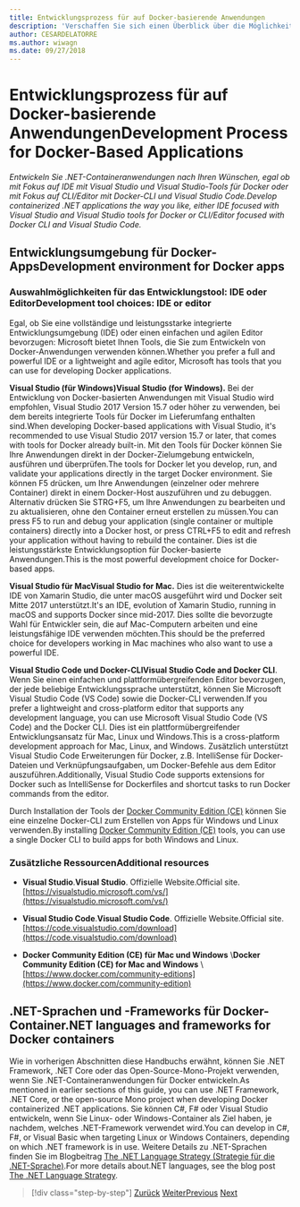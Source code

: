 ```yaml
---
title: Entwicklungsprozess für auf Docker-basierende Anwendungen
description: 'Verschaffen Sie sich einen Überblick über die Möglichkeiten bei der Entwicklung von Docker-basierten Anwendungen. Sie haben die Wahl zwischen Visual Studio für Windows, Visual Studio für Mac oder Visual Studio Code für die Unterstützung mehrerer Plattformen (Windows, Mac und Linux).'
author: CESARDELATORRE
ms.author: wiwagn
ms.date: 09/27/2018
---
```

# <a name="development-process-for-docker-based-applications"></a><span data-ttu-id="1280f-104">Entwicklungsprozess für auf Docker-basierende Anwendungen</span><span class="sxs-lookup"><span data-stu-id="1280f-104">Development Process for Docker-Based Applications</span></span>

<span data-ttu-id="1280f-105">*Entwickeln Sie .NET-Containeranwendungen nach Ihren Wünschen, egal ob mit Fokus auf IDE mit Visual Studio und Visual Studio-Tools für Docker oder mit Fokus auf CLI/Editor mit Docker-CLI und Visual Studio Code.*</span><span class="sxs-lookup"><span data-stu-id="1280f-105">*Develop containerized .NET applications the way you like, either IDE focused with Visual Studio and Visual Studio tools for Docker or CLI/Editor focused with Docker CLI and Visual Studio Code.*</span></span>

## <a name="development-environment-for-docker-apps"></a><span data-ttu-id="1280f-106">Entwicklungsumgebung für Docker-Apps</span><span class="sxs-lookup"><span data-stu-id="1280f-106">Development environment for Docker apps</span></span>

### <a name="development-tool-choices-ide-or-editor"></a><span data-ttu-id="1280f-107">Auswahlmöglichkeiten für das Entwicklungstool: IDE oder Editor</span><span class="sxs-lookup"><span data-stu-id="1280f-107">Development tool choices: IDE or editor</span></span>

<span data-ttu-id="1280f-108">Egal, ob Sie eine vollständige und leistungsstarke integrierte Entwicklungsumgebung (IDE) oder einen einfachen und agilen Editor bevorzugen: Microsoft bietet Ihnen Tools, die Sie zum Entwickeln von Docker-Anwendungen verwenden können.</span><span class="sxs-lookup"><span data-stu-id="1280f-108">Whether you prefer a full and powerful IDE or a lightweight and agile editor, Microsoft has tools that you can use for developing Docker applications.</span></span>

<span data-ttu-id="1280f-109">**Visual Studio (für Windows)**</span><span class="sxs-lookup"><span data-stu-id="1280f-109">**Visual Studio (for Windows).**</span></span> <span data-ttu-id="1280f-110">Bei der Entwicklung von Docker-basierten Anwendungen mit Visual Studio wird empfohlen, Visual Studio 2017 Version 15.7 oder höher zu verwenden, bei dem bereits integrierte Tools für Docker im Lieferumfang enthalten sind.</span><span class="sxs-lookup"><span data-stu-id="1280f-110">When developing Docker-based applications with Visual Studio, it's recommended to use Visual Studio 2017 version 15.7 or later, that comes with tools for Docker already built-in.</span></span> <span data-ttu-id="1280f-111">Mit den Tools für Docker können Sie Ihre Anwendungen direkt in der Docker-Zielumgebung entwickeln, ausführen und überprüfen.</span><span class="sxs-lookup"><span data-stu-id="1280f-111">The tools for Docker let you develop, run, and validate your applications directly in the target Docker environment.</span></span> <span data-ttu-id="1280f-112">Sie können F5 drücken, um Ihre Anwendungen (einzelner oder mehrere Container) direkt in einem Docker-Host auszuführen und zu debuggen. Alternativ drücken Sie STRG+F5, um Ihre Anwendungen zu bearbeiten und zu aktualisieren, ohne den Container erneut erstellen zu müssen.</span><span class="sxs-lookup"><span data-stu-id="1280f-112">You can press F5 to run and debug your application (single container or multiple containers) directly into a Docker host, or press CTRL+F5 to edit and refresh your application without having to rebuild the container.</span></span> <span data-ttu-id="1280f-113">Dies ist die leistungsstärkste Entwicklungsoption für Docker-basierte Anwendungen.</span><span class="sxs-lookup"><span data-stu-id="1280f-113">This is the most powerful development choice for Docker-based apps.</span></span>

<span data-ttu-id="1280f-114">**Visual Studio für Mac**</span><span class="sxs-lookup"><span data-stu-id="1280f-114">**Visual Studio for Mac.**</span></span> <span data-ttu-id="1280f-115">Dies ist die weiterentwickelte IDE von Xamarin Studio, die unter macOS ausgeführt wird und Docker seit Mitte 2017 unterstützt.</span><span class="sxs-lookup"><span data-stu-id="1280f-115">It's an IDE, evolution of Xamarin Studio, running in macOS and supports Docker since mid-2017.</span></span> <span data-ttu-id="1280f-116">Dies sollte die bevorzugte Wahl für Entwickler sein, die auf Mac-Computern arbeiten und eine leistungsfähige IDE verwenden möchten.</span><span class="sxs-lookup"><span data-stu-id="1280f-116">This should be the preferred choice for developers working in Mac machines who also want to use a powerful IDE.</span></span>

<span data-ttu-id="1280f-117">**Visual Studio Code und Docker-CLI**</span><span class="sxs-lookup"><span data-stu-id="1280f-117">**Visual Studio Code and Docker CLI**.</span></span> <span data-ttu-id="1280f-118">Wenn Sie einen einfachen und plattformübergreifenden Editor bevorzugen, der jede beliebige Entwicklungssprache unterstützt, können Sie Microsoft Visual Studio Code (VS Code) sowie die Docker-CLI verwenden.</span><span class="sxs-lookup"><span data-stu-id="1280f-118">If you prefer a lightweight and cross-platform editor that supports any development language, you can use Microsoft Visual Studio Code (VS Code) and the Docker CLI.</span></span> <span data-ttu-id="1280f-119">Dies ist ein plattformübergreifender Entwicklungsansatz für Mac, Linux und Windows.</span><span class="sxs-lookup"><span data-stu-id="1280f-119">This is a cross-platform development approach for Mac, Linux, and Windows.</span></span> <span data-ttu-id="1280f-120">Zusätzlich unterstützt Visual Studio Code Erweiterungen für Docker, z.B. IntelliSense für Docker-Dateien und Verknüpfungsaufgaben, um Docker-Befehle aus dem Editor auszuführen.</span><span class="sxs-lookup"><span data-stu-id="1280f-120">Additionally, Visual Studio Code supports extensions for Docker such as IntelliSense for Dockerfiles and shortcut tasks to run Docker commands from the editor.</span></span>

<span data-ttu-id="1280f-121">Durch Installation der Tools der [Docker Community Edition (CE)](https://www.docker.com/community-edition) können Sie eine einzelne Docker-CLI zum Erstellen von Apps für Windows und Linux verwenden.</span><span class="sxs-lookup"><span data-stu-id="1280f-121">By installing [Docker Community Edition (CE)](https://www.docker.com/community-edition) tools, you can use a single Docker CLI to build apps for both Windows and Linux.</span></span>

### <a name="additional-resources"></a><span data-ttu-id="1280f-122">Zusätzliche Ressourcen</span><span class="sxs-lookup"><span data-stu-id="1280f-122">Additional resources</span></span>

- <span data-ttu-id="1280f-123">**Visual Studio**.</span><span class="sxs-lookup"><span data-stu-id="1280f-123">**Visual Studio**.</span></span> <span data-ttu-id="1280f-124">Offizielle Website.</span><span class="sxs-lookup"><span data-stu-id="1280f-124">Official site.</span></span> \
  [https://visualstudio.microsoft.com/vs/](https://visualstudio.microsoft.com/vs/)

- <span data-ttu-id="1280f-125">**Visual Studio Code**.</span><span class="sxs-lookup"><span data-stu-id="1280f-125">**Visual Studio Code**.</span></span> <span data-ttu-id="1280f-126">Offizielle Website.</span><span class="sxs-lookup"><span data-stu-id="1280f-126">Official site.</span></span> \
  [https://code.visualstudio.com/download](https://code.visualstudio.com/download)

- <span data-ttu-id="1280f-127">**Docker Community Edition (CE) für Mac und Windows** \\</span><span class="sxs-lookup"><span data-stu-id="1280f-127">**Docker Community Edition (CE) for Mac and Windows** \\</span></span>
  [https://www.docker.com/community-editions](https://www.docker.com/community-edition)

## <a name="net-languages-and-frameworks-for-docker-containers"></a><span data-ttu-id="1280f-128">.NET-Sprachen und -Frameworks für Docker-Container</span><span class="sxs-lookup"><span data-stu-id="1280f-128">.NET languages and frameworks for Docker containers</span></span>

<span data-ttu-id="1280f-129">Wie in vorherigen Abschnitten diese Handbuchs erwähnt, können Sie .NET Framework, .NET Core oder das Open-Source-Mono-Projekt verwenden, wenn Sie .NET-Containeranwendungen für Docker entwickeln.</span><span class="sxs-lookup"><span data-stu-id="1280f-129">As mentioned in earlier sections of this guide, you can use .NET Framework, .NET Core, or the open-source Mono project when developing Docker containerized .NET applications.</span></span> <span data-ttu-id="1280f-130">Sie können C\#, F\# oder Visual Studio entwickeln, wenn Sie Linux- oder Windows-Container als Ziel haben, je nachdem, welches .NET-Framework verwendet wird.</span><span class="sxs-lookup"><span data-stu-id="1280f-130">You can develop in C\#, F\#, or Visual Basic when targeting Linux or Windows Containers, depending on which .NET framework is in use.</span></span> <span data-ttu-id="1280f-131">Weitere Details zu .NET-Sprachen finden Sie im Blogbeitrag [The .NET Language Strategy (Strategie für die .NET-Sprache)](https://devblogs.microsoft.com/dotnet/the-net-language-strategy/).</span><span class="sxs-lookup"><span data-stu-id="1280f-131">For more details about.NET languages, see the blog post [The .NET Language Strategy](https://devblogs.microsoft.com/dotnet/the-net-language-strategy/).</span></span>

>[!div class="step-by-step"]
><span data-ttu-id="1280f-132">[Zurück](../architect-microservice-container-applications/using-azure-service-fabric.md)
>[Weiter](docker-app-development-workflow.md)</span><span class="sxs-lookup"><span data-stu-id="1280f-132">[Previous](../architect-microservice-container-applications/using-azure-service-fabric.md)
[Next](docker-app-development-workflow.md)</span></span>